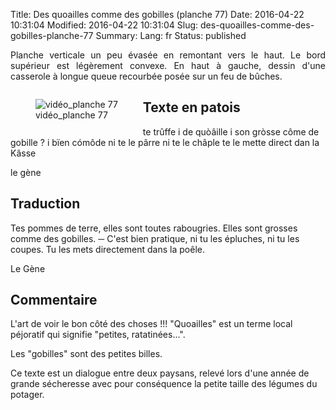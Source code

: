 Title: Des quoailles comme des gobilles (planche 77)
Date: 2016-04-22 10:31:04
Modified: 2016-04-22 10:31:04
Slug: des-quoailles-comme-des-gobilles-planche-77
Summary: 
Lang: fr
Status: published

<p style="text-align:justify;">Planche verticale un peu évasée en remontant vers le haut. Le bord supérieur est légèrement convexe. En haut à gauche, dessin d'une casserole à longue queue recourbée posée sur un feu de bûches.</p>

<figure class="image-block" style="float: left;">
  <img alt="vidéo_planche 77" src="{static}/images/planche_77.png">
  <figcaption style="max-width: 169px">vidéo_planche 77</figcaption>
</figure>


## Texte en patois
te trûffe i de quòâille i son gròsse côme de gobille ?
i bïen cómôde ni te le pârre ni te le châple te le mette direct dan la Kâsse

le gène


## Traduction
Tes pommes de terre, elles sont toutes rabougries. Elles sont grosses comme des gobilles.
─    C'est bien pratique, ni tu les épluches, ni tu les coupes. Tu les mets directement dans la poêle.

Le Gène

## Commentaire
L'art de voir le bon côté des choses !!!
"Quoailles" est un terme local péjoratif qui signifie "petites, ratatinées...".

Les "gobilles" sont des petites billes.

Ce texte est un dialogue entre deux paysans, relevé lors d'une année de grande sécheresse avec pour conséquence la petite taille des légumes du potager.





